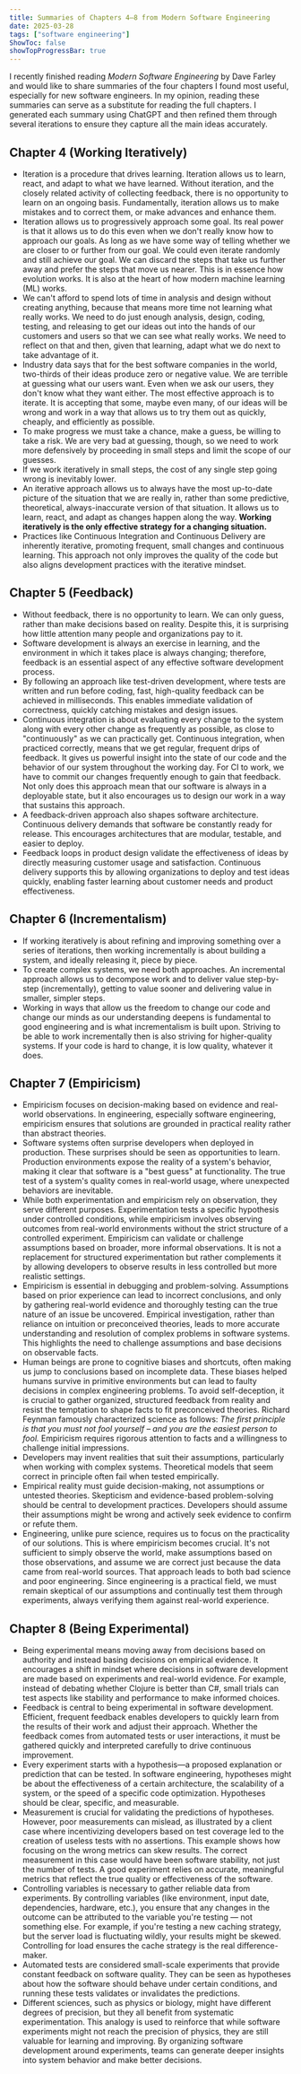 ```yaml
---
title: Summaries of Chapters 4–8 from Modern Software Engineering
date: 2025-03-28
tags: ["software engineering"]
ShowToc: false
showTopProgressBar: true
---
```


I recently finished reading *Modern Software Engineering* by Dave Farley and would like to share summaries of the four chapters I found most useful, especially for new software engineers. In my opinion, reading these summaries can serve as a substitute for reading the full chapters. I generated each summary using ChatGPT and then refined them through several iterations to ensure they capture all the main ideas accurately.

## Chapter 4 (Working Iteratively)

- Iteration is a procedure that drives learning. Iteration allows us to learn, react, and adapt to what we have learned. Without iteration, and the closely related activity of collecting feedback, there is no opportunity to learn on an ongoing basis. Fundamentally, iteration allows us to make mistakes and to correct them, or make advances and enhance them.
- Iteration allows us to progressively approach some goal. Its real power is that it allows us to do this even when we don't really know how to approach our goals. As long as we have some way of telling whether we are closer to or further from our goal. We could even iterate randomly and still achieve our goal. We can discard the steps that take us further away and prefer the steps that move us nearer. This is in essence how evolution works. It is also at the heart of how modern machine learning (ML) works.
- We can't afford to spend lots of time in analysis and design without creating anything, because that means more time not learning what really works. We need to do just enough analysis, design, coding, testing, and releasing to get our ideas out into the hands of our customers and users so that we can see what really works. We need to reflect on that and then, given that learning, adapt what we do next to take advantage of it.
- Industry data says that for the best software companies in the world, two-thirds of their ideas produce zero or negative value. We are terrible at guessing what our users want. Even when we ask our users, they don't know what they want either. The most effective approach is to iterate. It is accepting that some, maybe even many, of our ideas will be wrong and work in a way that allows us to try them out as quickly, cheaply, and efficiently as possible.
- To make progress we must take a chance, make a guess, be willing to take a risk. We are very bad at guessing, though, so we need to work more defensively by proceeding in small steps and limit the scope of our guesses.
- If we work iteratively in small steps, the cost of any single step going wrong is inevitably lower.
- An iterative approach allows us to always have the most up-to-date picture of the situation that we are really in, rather than some predictive, theoretical, always-inaccurate version of that situation. It allows us to learn, react, and adapt as changes happen along the way. **Working iteratively is the only effective strategy for a changing situation.**
- Practices like Continuous Integration and Continuous Delivery are inherently iterative, promoting frequent, small changes and continuous learning. This approach not only improves the quality of the code but also aligns development practices with the iterative mindset.

## Chapter 5 (Feedback)

- Without feedback, there is no opportunity to learn. We can only guess, rather than make decisions based on reality. Despite this, it is surprising how little attention many people and organizations pay to it.
- Software development is always an exercise in learning, and the environment in which it takes place is always changing; therefore, feedback is an essential aspect of any effective software development process.
- By following an approach like test-driven development, where tests are written and run before coding, fast, high-quality feedback can be achieved in milliseconds. This enables immediate validation of correctness, quickly catching mistakes and design issues.
- Continuous integration is about evaluating every change to the system along with every other change as frequently as possible, as close to "continuously" as we can practically get. Continuous integration, when practiced correctly, means that we get regular, frequent drips of feedback. It gives us powerful insight into the state of our code and the behavior of our system throughout the working day. For CI to work, we have to commit our changes frequently enough to gain that feedback. Not only does this approach mean that our software is always in a deployable state, but it also encourages us to design our work in a way that sustains this approach.
- A feedback-driven approach also shapes software architecture. Continuous delivery demands that software be constantly ready for release. This encourages architectures that are modular, testable, and easier to deploy.
- Feedback loops in product design validate the effectiveness of ideas by directly measuring customer usage and satisfaction. Continuous delivery supports this by allowing organizations to deploy and test ideas quickly, enabling faster learning about customer needs and product effectiveness.

## Chapter 6 (Incrementalism)

- If working iteratively is about refining and improving something over a series of iterations, then working incrementally is about building a system, and ideally releasing it, piece by piece.
- To create complex systems, we need both approaches. An incremental approach allows us to decompose work and to deliver value step-by-step (incrementally), getting to value sooner and delivering value in smaller, simpler steps.
- Working in ways that allow us the freedom to change our code and change our minds as our understanding deepens is fundamental to good engineering and is what incrementalism is built upon. Striving to be able to work incrementally then is also striving for higher-quality systems. If your code is hard to change, it is low quality, whatever it does.

## Chapter 7 (Empiricism)

- Empiricism focuses on decision-making based on evidence and real-world observations. In engineering, especially software engineering, empiricism ensures that solutions are grounded in practical reality rather than abstract theories.
- Software systems often surprise developers when deployed in production. These surprises should be seen as opportunities to learn. Production environments expose the reality of a system's behavior, making it clear that software is a "best guess" at functionality. The true test of a system's quality comes in real-world usage, where unexpected behaviors are inevitable.
- While both experimentation and empiricism rely on observation, they serve different purposes. Experimentation tests a specific hypothesis under controlled conditions, while empiricism involves observing outcomes from real-world environments without the strict structure of a controlled experiment. Empiricism can validate or challenge assumptions based on broader, more informal observations. It is not a replacement for structured experimentation but rather complements it by allowing developers to observe results in less controlled but more realistic settings.
- Empiricism is essential in debugging and problem-solving. Assumptions based on prior experience can lead to incorrect conclusions, and only by gathering real-world evidence and thoroughly testing can the true nature of an issue be uncovered. Empirical investigation, rather than reliance on intuition or preconceived theories, leads to more accurate understanding and resolution of complex problems in software systems. This highlights the need to challenge assumptions and base decisions on observable facts.
- Human beings are prone to cognitive biases and shortcuts, often making us jump to conclusions based on incomplete data. These biases helped humans survive in primitive environments but can lead to faulty decisions in complex engineering problems. To avoid self-deception, it is crucial to gather organized, structured feedback from reality and resist the temptation to shape facts to fit preconceived theories. Richard Feynman famously characterized science as follows: *The first principle is that you must not fool yourself – and you are the easiest person to fool.* Empiricism requires rigorous attention to facts and a willingness to challenge initial impressions.
- Developers may invent realities that suit their assumptions, particularly when working with complex systems. Theoretical models that seem correct in principle often fail when tested empirically.
- Empirical reality must guide decision-making, not assumptions or untested theories. Skepticism and evidence-based problem-solving should be central to development practices. Developers should assume their assumptions might be wrong and actively seek evidence to confirm or refute them.
- Engineering, unlike pure science, requires us to focus on the practicality of our solutions. This is where empiricism becomes crucial. It's not sufficient to simply observe the world, make assumptions based on those observations, and assume we are correct just because the data came from real-world sources. That approach leads to both bad science and poor engineering. Since engineering is a practical field, we must remain skeptical of our assumptions and continually test them through experiments, always verifying them against real-world experience.

## Chapter 8 (Being Experimental)

- Being experimental means moving away from decisions based on authority and instead basing decisions on empirical evidence. It encourages a shift in mindset where decisions in software development are made based on experiments and real-world evidence. For example, instead of debating whether Clojure is better than C#, small trials can test aspects like stability and performance to make informed choices.
- Feedback is central to being experimental in software development. Efficient, frequent feedback enables developers to quickly learn from the results of their work and adjust their approach. Whether the feedback comes from automated tests or user interactions, it must be gathered quickly and interpreted carefully to drive continuous improvement.
- Every experiment starts with a hypothesis—a proposed explanation or prediction that can be tested. In software engineering, hypotheses might be about the effectiveness of a certain architecture, the scalability of a system, or the speed of a specific code optimization. Hypotheses should be clear, specific, and measurable.
- Measurement is crucial for validating the predictions of hypotheses. However, poor measurements can mislead, as illustrated by a client case where incentivizing developers based on test coverage led to the creation of useless tests with no assertions. This example shows how focusing on the wrong metrics can skew results. The correct measurement in this case would have been software stability, not just the number of tests. A good experiment relies on accurate, meaningful metrics that reflect the true quality or effectiveness of the software.
- Controlling variables is necessary to gather reliable data from experiments. By controlling variables (like environment, input date, dependencies, hardware, etc.), you ensure that any changes in the outcome can be attributed to the variable you're testing — not something else. For example, if you're testing a new caching strategy, but the server load is fluctuating wildly, your results might be skewed. Controlling for load ensures the cache strategy is the real difference-maker.
- Automated tests are considered small-scale experiments that provide constant feedback on software quality. They can be seen as hypotheses about how the software should behave under certain conditions, and running these tests validates or invalidates the predictions.
- Different sciences, such as physics or biology, might have different degrees of precision, but they all benefit from systematic experimentation. This analogy is used to reinforce that while software experiments might not reach the precision of physics, they are still valuable for learning and improving. By organizing software development around experiments, teams can generate deeper insights into system behavior and make better decisions.
